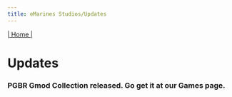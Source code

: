 ```yaml
---
title: eMarines Studios/Updates
---
```


[| Home |](./index.md)

# Updates

### PGBR Gmod Collection released. Go get it at our Games page.
